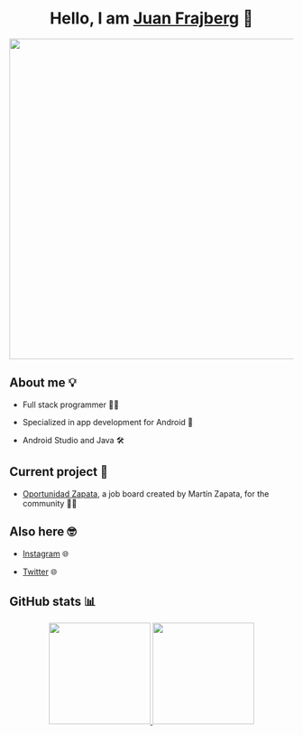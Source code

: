 <div align="center">
<h1 align="center">Hello, I am <a href="https://github.com/juanfrajberg">Juan Frajberg</a> 👋</h1>
<img width=750px height=568.125px src="https://github.com/juanfrajberg/juanfrajberg/assets/76226647/6e1da43c-ba54-46d1-8717-ecfe273e1703"></img>
</div>

## About me 💡
- <p>Full stack programmer 👨‍💻</p>
- <p>Specialized in app development for Android 📱</p>
- <p>Android Studio and Java 🛠️</p>

## Current project 🤩
- <p><a href="https://github.com/juanfrajberg/OportunidadZapata">Oportunidad Zapata</a>, a job board created by Martín Zapata, for the community 💼🤝</p>

## Also here 🤓
- <p><a href="https://instagram.com/juanfrajberg">Instagram</a> 🌐</p>
- <p><a href="https://twitter.com/juanfrajberg">Twitter</a> 🌐</p>

## GitHub stats 📊
<p align="center">
<a href="https://github.com/JuanFrajberg">
  <img height="180em" src="https://github-readme-stats-eight-theta.vercel.app/api?username=JuanFrajberg&show_icons=true&theme=prussian&include_all_commits=true&count_private=true"/>
  <img height="180em" src="https://github-readme-stats-eight-theta.vercel.app/api/top-langs/?username=JuanFrajberg&layout=compact&langs_count=8&theme=prussian"/>
</a>
</p>
